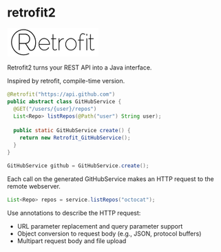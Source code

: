 # retrofit2

![retrofit2](art/retrofit2.png)

Retrofit2 turns your REST API into a Java interface.

Inspired by retrofit, compile-time version.

```java
@Retrofit("https://api.github.com")
public abstract class GitHubService {
  @GET("/users/{user}/repos")
  List<Repo> listRepos(@Path("user") String user);
  
  public static GitHubService create() {
    return new Retrofit_GitHubService();
  }
}
```

```java
GitHubService github = GitHubService.create();
```

Each call on the generated GitHubService makes an HTTP request to the remote webserver.

```java
List<Repo> repos = service.listRepos("octocat");
```

Use annotations to describe the HTTP request:

* URL parameter replacement and query parameter support
* Object conversion to request body (e.g., JSON, protocol buffers)
* Multipart request body and file upload
